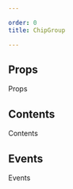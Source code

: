 ```yaml
---

order: 0
title: ChipGroup

---
```

 
## Props
 
Props
 
## Contents
 
Contents
 
## Events
 
Events
 
